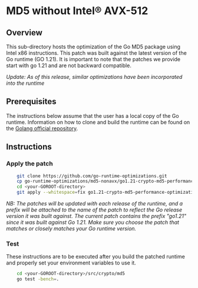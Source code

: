 # MD5 without Intel&reg; AVX-512
## Overview
This sub-directory hosts the optimization of the Go MD5 package using Intel x86 instructions. This patch was built against the latest version of the Go runtime (GO 1.21). It is important to note that the patches we provide start with go 1.21 and are not backward compatible.

*Update: As of this release, similar optimizations have been incorporated into the runtime*

## Prerequisites
The instructions below assume that the user has a local copy of the Go runtime. Information on how to clone and build the runtime can be found on the [Golang official repository][Go].

## Instructions
### Apply the patch

```bash
    git clone https://github.com/go-runtime-optimizations.git
    cp go-runtime-optimizations/md5-nonavx/go1.21-crypto-md5-performance-optimization.patch <your-GOROOT-directory>
    cd <your-GOROOT-directory>
    git apply --whitespace=fix go1.21-crypto-md5-performance-optimization.patch
```
*NB: The patches will be updated with each release of the runtime, and a prefix will be attached to the name of the patch to reflect the Go release version it was built against. The current patch contains the prefix "go1.21" since it was built against Go 1.21. Make sure you choose the patch that matches or closely matches your Go runtime version.*

### Test
These instructions are to be executed after you build the patched runtime and properly set your environment variables to use it.
```bash
    cd <your-GOROOT-directory>/src/crypto/md5
    go test -bench=.
```
 [Go]: https://github.com/golang/go/tree/master
